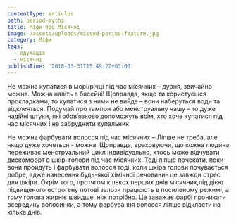 ```yaml
---
contentType: articles
path: period-myths
title: Міфи про Місячні
image: /assets/uploads/missed-period-feature.jpg
category: Міфи
tags:
  - едукація
  - місячні
publishTime: '2018-03-31T15:49:22+03:00'
---
```

Не можна купатися в морі/річці під час місячних – дурня, звичайно можна. Можна навіть в басейні! Щоправда, якщо ти користуєшся прокладками, то купатися з ними не вийде – вони наберуться води та відклеяться. Подумай про тампон або менструальну чашу – то дуже надійні штуки, які обов’язково допоможуть всім, хто хоче купатися під час місячних і не забруднити купальник 

Не можна фарбувати волосся під час місячних – Ліпше не треба, але якщо дуже хочеться - можна. Щоправда, враховуючи, що кожна людина переживає менструальний цикл індивідуально, хтось може відчувати дискомфорт в шкірі голови під час місячних. Тоді ліпше почекати, поки вони пройдуть і фарбувати волосся тоді, коли шкіра голови почувається добре, адже нанесення будь-якої хімічної речовини– це завжди стрес для шкіри. Окрім того, протягом кількох перших днів місячних,під дією підвищеного естрогену потові залози працюють в посиленому режимі, а тому голова жирніє швидше, ніж потрібно. Це заважає фарбі проникати всередину волосинки, а тому фарбування волосся ліпше відкласти на кілька днів.
